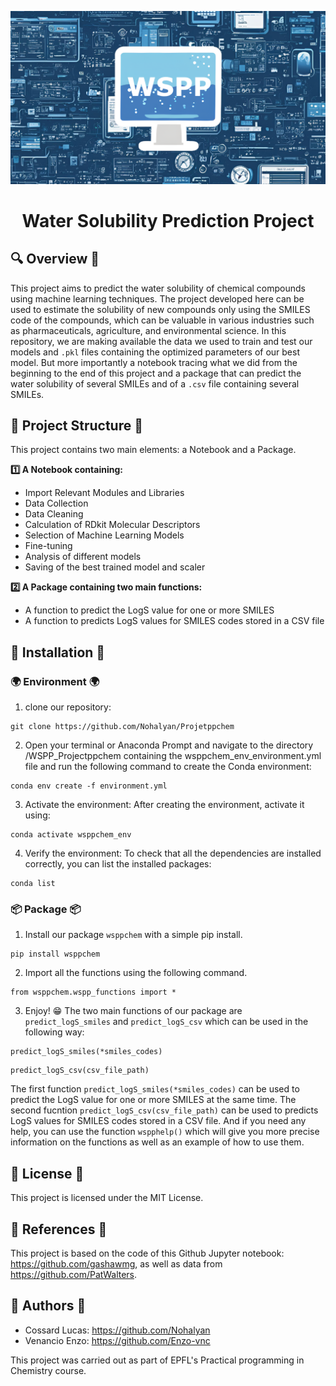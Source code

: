 ![Project Logo](assets/WSPP_logo.png)

<h1 align="center">
Water Solubility Prediction Project
</h1>

## 🔍 Overview 🔎
This project aims to predict the water solubility of chemical compounds using machine learning techniques. The project developed here can be used to estimate the solubility of new compounds only using the SMILES code of the compounds, which can be valuable in various industries such as pharmaceuticals, agriculture, and environmental science.
In this repository, we are making available the data we used to train and test our models and `.pkl` files containing the optimized parameters of our best model. But more importantly a notebook tracing what we did from the beginning to the end of this project and a package that can predict the water solubility of several SMILEs and of a `.csv` file containing several SMILEs. 

## 📝 Project Structure 📝
This project contains two main elements: a Notebook and a Package.

**1️⃣ A Notebook containing:**
- Import Relevant Modules and Libraries
- Data Collection
- Data Cleaning
- Calculation of RDkit Molecular Descriptors
- Selection of Machine Learning Models
- Fine-tuning
- Analysis of different models
- Saving of the best trained model and scaler

**2️⃣ A Package containing two main functions:**

-  A function to predict the LogS value for one or more  SMILES
-  A function to predicts LogS values for SMILES codes stored in a CSV file
 
## 🔨 Installation 🔨
### 🌍 Environment 🌍
1. clone our repository:
```
git clone https://github.com/Nohalyan/Projetppchem
```

2. Open your terminal or Anaconda Prompt and navigate to the directory /WSPP_Projectppchem containing the wsppchem_env_environment.yml file and run the following command to create the Conda environment:
```
conda env create -f environment.yml
```

3. Activate the environment: After creating the environment, activate it using:
```
conda activate wsppchem_env
```

4. Verify the environment: To check that all the dependencies are installed correctly, you can list the installed packages:
```
conda list
```

### 📦 Package 📦

1. Install our package `wsppchem` with a simple pip install.
```
pip install wsppchem
```

2. Import all the functions using the following command.
```
from wsppchem.wspp_functions import *
```
3. Enjoy! 😁
The two main functions of our package are `predict_logS_smiles` and `predict_logS_csv` which can be used in the following way:
```
predict_logS_smiles(*smiles_codes)
```

```
predict_logS_csv(csv_file_path)
```

The first function `predict_logS_smiles(*smiles_codes)` can be used to predict the LogS value for one or more SMILES at the same time.
The second fucntion `predict_logS_csv(csv_file_path)` can be used to predicts LogS values for SMILES codes stored in a CSV file.
And if you need any help, you can use the function `wspphelp()` which will give you more precise information on the functions as well as an example of how to use them. 

## 📗 License 📕
This project is licensed under the MIT License.

## 📜 References 📜
This project is based on the code of this Github Jupyter notebook: https://github.com/gashawmg, as well as data from https://github.com/PatWalters. 

## 📖 Authors 📖
- Cossard Lucas: https://github.com/Nohalyan
- Venancio Enzo: https://github.com/Enzo-vnc

This project was carried out as part of EPFL's Practical programming in Chemistry course.
